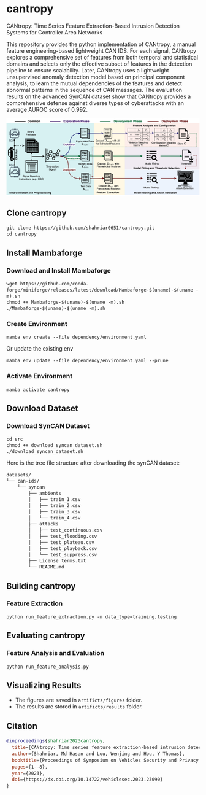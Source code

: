 # cantropy
CANtropy: Time Series Feature Extraction-Based Intrusion Detection Systems for Controller Area Networks

This repository provides the python implementation of CANtropy, a manual feature engineering-based lightweight CAN IDS. For each signal, CANtropy explores a comprehensive set of features from both temporal and statistical domains and selects only the effective subset of features in the detection pipeline to ensure scalability. Later, CANtropy uses a lightweight unsupervised anomaly detection model based on principal component analysis, to learn the mutual dependencies of the features and detect abnormal patterns in the sequence of CAN messages. The evaluation results on the advanced SynCAN dataset show that CANtropy provides a comprehensive defense against diverse types of cyberattacks with an average AUROC score of 0.992.

![CANtropy Workflow](doc/cantropy_workflow.jpg)


## Clone cantropy

```
git clone https://github.com/shahriar0651/cantropy.git
cd cantropy
```

## Install Mambaforge
### Download and Install Mambaforge
```
wget https://github.com/conda-forge/miniforge/releases/latest/download/Mambaforge-$(uname)-$(uname -m).sh
chmod +x Mambaforge-$(uname)-$(uname -m).sh
./Mambaforge-$(uname)-$(uname -m).sh
```
### Create Environment
```
mamba env create --file dependency/environment.yaml
```
Or update the existing env
```
mamba env update --file dependency/environment.yaml --prune
```

### Activate Environment
```
mamba activate cantropy
```

## Download Dataset

### Download SynCAN Dataset

```
cd src
chmod +x download_syncan_dataset.sh
./download_syncan_dataset.sh
```

Here is the tree file structure after downloading the synCAN dataset:
```
datasets/
└── can-ids/
    └── syncan
        ├── ambients
        │   ├── train_1.csv
        │   ├── train_2.csv
        │   ├── train_3.csv
        │   └── train_4.csv
        ├── attacks
        │   ├── test_continuous.csv
        │   ├── test_flooding.csv
        │   ├── test_plateau.csv
        │   ├── test_playback.csv
        │   └── test_suppress.csv
        ├── License terms.txt
        └── README.md
```

## Building cantropy

### Feature Extraction
```
python run_feature_extraction.py -m data_type=training,testing
```

## Evaluating cantropy

### Feature Analysis and Evaluation
```
python run_feature_analysis.py
```

## Visualizing Results

- The figures are saved in `artificts/figures` folder.
- The results are stored in `artificts/results` folder.

## Citation
```bibtex
@inproceedings{shahriar2023cantropy,
  title={CANtropy: Time series feature extraction-based intrusion detection systems for controller area networks},
  author={Shahriar, Md Hasan and Lou, Wenjing and Hou, Y Thomas},
  booktitle={Proceedings of Symposium on Vehicles Security and Privacy (VehicleSec)},
  pages={1--8},
  year={2023},
  doi={https://dx.doi.org/10.14722/vehiclesec.2023.23090}
}
```
